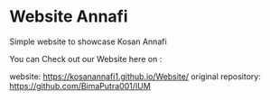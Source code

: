 # Website Annafi

Simple website to showcase Kosan Annafi 

You can Check out our Website here on :

website: https://kosanannafi1.github.io/Website/
original repository: https://github.com/BimaPutra001/IUM
